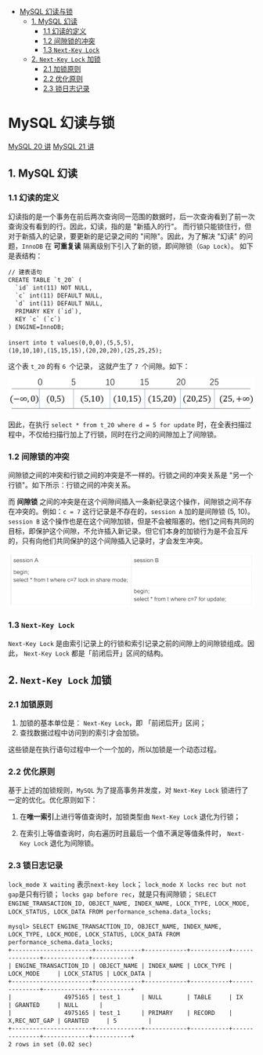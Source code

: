 - [MySQL 幻读与锁](#mysql-幻读与锁)
  - [1. MySQL 幻读](#1-mysql-幻读)
    - [1.1 幻读的定义](#11-幻读的定义)
    - [1.2 间隙锁的冲突](#12-间隙锁的冲突)
    - [1.3 `Next-Key Lock`](#13-next-key-lock)
  - [2. `Next-Key Lock` 加锁](#2-next-key-lock-加锁)
    - [2.1 加锁原则](#21-加锁原则)
    - [2.2 优化原则](#22-优化原则)
    - [2.3 锁日志记录](#23-锁日志记录)

#  MySQL 幻读与锁

[MySQL 20 讲](https://time.geekbang.org/column/article/75173) 			[MySQL 21 讲](https://time.geekbang.org/column/article/75659)

## 1. MySQL 幻读

### 1.1 幻读的定义

幻读指的是一个事务在前后两次查询同一范围的数据时，后一次查询看到了前一次查询没有看到的行。因此，幻读，指的是 "新插入的行"。
而行锁只能锁住行，但对于新插入的记录，要更新的是记录之间的 "间隙"。因此，为了解决 "幻读" 的问题，`InnoDB` 在 **可重复读** 隔离级别下引入了新的锁，即间隙锁（`Gap Lock`）。
如下是表结构：

```mysql
// 建表语句
CREATE TABLE `t_20` (
  `id` int(11) NOT NULL,
  `c` int(11) DEFAULT NULL,
  `d` int(11) DEFAULT NULL,
  PRIMARY KEY (`id`),
  KEY `c` (`c`)
) ENGINE=InnoDB;

insert into t values(0,0,0),(5,5,5),
(10,10,10),(15,15,15),(20,20,20),(25,25,25);
```

这个表 `t_20` 的有 `6 `个记录， 这就产生了 `7 `个间隙。如下：

![](./pictures/20_1.png)

因此，在执行 `select * from t_20 where d = 5 for update` 时，在全表扫描过程中，不仅给扫描行加上了行锁，同时在行之间的间隙加上了间隙锁。

### 1.2 间隙锁的冲突

间隙锁之间的冲突和行锁之间的冲突是不一样的。行锁之间的冲突关系是 "另一个行锁"。如下所示：行锁之间的冲突关系。

而 **间隙锁** 之间的冲突是在这个间隙间插入一条新纪录这个操作，间隙锁之间不存在冲突的。例如：`c = 7` 这行记录是不存在的，`session A` 加的是间隙锁 (5, 10)。 `session B` 这个操作也是在这个间隙加锁，但是不会被阻塞的。他们之间有共同的目标，即保护这个间隙，不允许插入新记录。但它们本身的加锁行为是不会互斥的，只有向他们共同保护的这个间隙插入记录时，才会发生冲突。

![](./pictures/20_2.png)



### 1.3 `Next-Key Lock`

`Next-Key Lock` 是由索引记录上的行锁和索引记录之前的间隙上的间隙锁组成。因此， `Next-Key Lock` 都是「前闭后开」区间的结构。

## 2. `Next-Key Lock` 加锁

### 2.1 加锁原则

1.  加锁的基本单位是： `Next-Key Lock`，即 「前闭后开」区间；
2.  查找数据过程中访问到的索引才会加锁。

这些锁是在执行语句过程中一个一个加的，所以加锁是一个动态过程。

### 2.2 优化原则

基于上述的加锁规则，`MySQL` 为了提高事务并发度，对 `Next-Key Lock` 锁进行了一定的优化。优化原则如下：

1.  在**唯一索引**上进行等值查询时，加锁类型由 `Next-Key Lock` 退化为行锁；

2.  在索引上等值查询时，向右遍历时且最后一个值不满足等值条件时， `Next-Key Lock` 退化为间隙锁。

### 2.3 锁日志记录

`lock_mode X waiting` 表示`next-key lock`；
`lock_mode X locks rec but not gap`是只有行锁；
`locks gap before rec`，就是只有间隙锁；
`SELECT ENGINE_TRANSACTION_ID, OBJECT_NAME, INDEX_NAME, LOCK_TYPE, LOCK_MODE, LOCK_STATUS, LOCK_DATA FROM performance_schema.data_locks;`

```mysql
mysql> SELECT ENGINE_TRANSACTION_ID, OBJECT_NAME, INDEX_NAME, LOCK_TYPE, LOCK_MODE, LOCK_STATUS, LOCK_DATA FROM performance_schema.data_locks;
+-----------------------+-------------+------------+-----------+---------------+-------------+-----------+
| ENGINE_TRANSACTION_ID | OBJECT_NAME | INDEX_NAME | LOCK_TYPE | LOCK_MODE     | LOCK_STATUS | LOCK_DATA |
+-----------------------+-------------+------------+-----------+---------------+-------------+-----------+
|               4975165 | test_1      | NULL       | TABLE     | IX            | GRANTED     | NULL      |
|               4975165 | test_1      | PRIMARY    | RECORD    | X,REC_NOT_GAP | GRANTED     | 5         |
+-----------------------+-------------+------------+-----------+---------------+-------------+-----------+
2 rows in set (0.02 sec)

```


